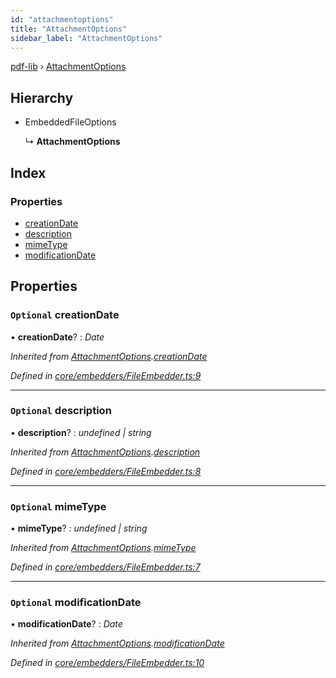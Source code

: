 ```yaml
---
id: "attachmentoptions"
title: "AttachmentOptions"
sidebar_label: "AttachmentOptions"
---
```


[pdf-lib](../index.md) › [AttachmentOptions](attachmentoptions.md)

## Hierarchy

* EmbeddedFileOptions

  ↳ **AttachmentOptions**

## Index

### Properties

* [creationDate](attachmentoptions.md#optional-creationdate)
* [description](attachmentoptions.md#optional-description)
* [mimeType](attachmentoptions.md#optional-mimetype)
* [modificationDate](attachmentoptions.md#optional-modificationdate)

## Properties

### `Optional` creationDate

• **creationDate**? : *Date*

*Inherited from [AttachmentOptions](attachmentoptions.md).[creationDate](attachmentoptions.md#optional-creationdate)*

*Defined in [core/embedders/FileEmbedder.ts:9](https://github.com/Hopding/pdf-lib/blob/aa457ba/src/core/embedders/FileEmbedder.ts#L9)*

___

### `Optional` description

• **description**? : *undefined | string*

*Inherited from [AttachmentOptions](attachmentoptions.md).[description](attachmentoptions.md#optional-description)*

*Defined in [core/embedders/FileEmbedder.ts:8](https://github.com/Hopding/pdf-lib/blob/aa457ba/src/core/embedders/FileEmbedder.ts#L8)*

___

### `Optional` mimeType

• **mimeType**? : *undefined | string*

*Inherited from [AttachmentOptions](attachmentoptions.md).[mimeType](attachmentoptions.md#optional-mimetype)*

*Defined in [core/embedders/FileEmbedder.ts:7](https://github.com/Hopding/pdf-lib/blob/aa457ba/src/core/embedders/FileEmbedder.ts#L7)*

___

### `Optional` modificationDate

• **modificationDate**? : *Date*

*Inherited from [AttachmentOptions](attachmentoptions.md).[modificationDate](attachmentoptions.md#optional-modificationdate)*

*Defined in [core/embedders/FileEmbedder.ts:10](https://github.com/Hopding/pdf-lib/blob/aa457ba/src/core/embedders/FileEmbedder.ts#L10)*
